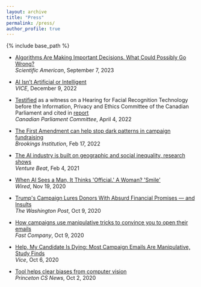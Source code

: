 ```yaml
---
layout: archive
title: "Press"
permalink: /press/
author_profile: true
---
```


{% include base_path %}

- <span style="color:CornflowerBlue">[Algorithms Are Making Important Decisions. What Could Possibly Go Wrong?](https://www.scientificamerican.com/article/algorithms-are-making-important-decisions-what-could-possibly-go-wrong/)</span>  
	*Scientific American*, September 7, 2023

- <span style="color:CornflowerBlue">[AI Isn’t Artificial or Intelligent](https://www.vice.com/en/article/wxnaqz/ai-isnt-artificial-or-intelligent)</span>  
	*VICE*, December 9, 2022

- <span style="color:CornflowerBlue">[Testified](https://www.ourcommons.ca/DocumentViewer/en/44-1/ETHI/meeting-15/notice)</span> as a witness on a Hearing for Facial Recognition Technology before the Information, Privacy and Ethics Committee of the Canadian Parliament and cited in <span style="color:CornflowerBlue">[report](https://www.ourcommons.ca/Content/Committee/441/ETHI/Reports/RP11948475/ethirp06/ethirp06-e.pdf)</span>  
	*Canadian Parliament Committee*, April 4, 2022

- <span style="color:CornflowerBlue">[The First Amendment can help stop dark patterns in campaign fundraising](https://www.brookings.edu/blog/techtank/2022/02/17/the-first-amendment-can-help-stop-dark-patterns-in-campaign-fundraising/)</span>  
	*Brookings Institution*, Feb 17, 2022

- <span style="color:CornflowerBlue">[The AI industry is built on geographic and social inequality, research shows](https://venturebeat.com/2021/02/04/the-ai-industry-is-built-on-geographic-and-social-inequality-research-shows/)</span>  
	*Venture Beat*, Feb 4, 2021

- <span style="color:CornflowerBlue">[When AI Sees a Man, It Thinks 'Official.' A Woman? 'Smile'](https://www.wired.com/story/ai-sees-man-thinks-official-woman-smile/)</span>  
	*Wired*, Nov 19, 2020

- <span style="color:CornflowerBlue">[Trump's Campaign Lures Donors With Absurd Financial Promises — and Insults](https://www.washingtonpost.com/outlook/trumps-campaign-lures-donors-with-absurd-financial-promises--and-insults/2020/10/09/ff3ea62c-08ef-11eb-9be6-cf25fb429f1a_story.html)</span>  
	*The Washington Post*, Oct 9, 2020

- <span style="color:CornflowerBlue">[How campaigns use manipulative tricks to convince you to open their emails](https://www.fastcompany.com/90560428/political-emails-trump-dark-patterns)</span>  
	*Fast Company*, Oct 9, 2020

- <span style="color:CornflowerBlue">[Help, My Candidate Is Dying: Most Campaign Emails Are Manipulative, Study Finds](https://www.vice.com/en/article/k7qm9y/campaign-political-emails-study-princeton-university)</span>  
	*Vice*, Oct 6, 2020

- <span style="color:CornflowerBlue">[Tool helps clear biases from computer vision](https://www.cs.princeton.edu/news/tool-helps-clear-biases-computer-vision)</span>  
	*Princeton CS News*, Oct 2, 2020



